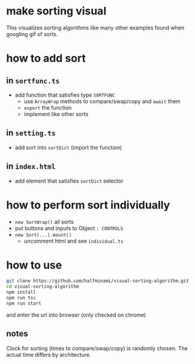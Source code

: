 # make sorting visual
This visualizes sorting algorithms like many other examples found when googling gif of sorts.

# how to add sort
## in `sortfunc.ts`
- add function that satisfies type `SORTFUNC`
    - use `ArrayWrap` methods to compare/swap/copy and `await` them
    - `export` the function
    - implement like other sorts
## in `setting.ts`
- add sort into `sortDict` (import the function)
## in `index.html`
- add element that satisfies `sortDict` selector

# how to perform sort individually
- `new SortWrap()` all sorts
- put buttons and inputs to Object `: CONTROLS`
- `new Sort(...).mount()`
    - uncomment html and see `individual.ts`

# how to use
```bash
git clone https://github.com/halfminami/visual-sorting-algorithm.git
cd visual-sorting-algorithm
npm install
npm run tsc
npm run start
```
and enter the url into browser (only checked on chrome)

## notes
Clock for sorting (times to compare/swap/copy) is randomly chosen. The actual time differs by architecture.
